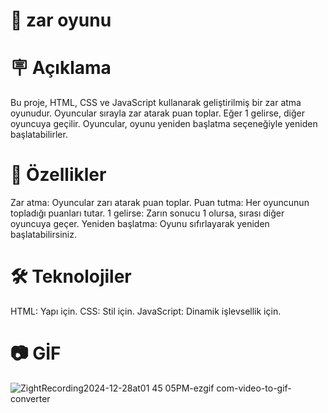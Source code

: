 # 🎲 zar oyunu

# 🪧 Açıklama
Bu proje, HTML, CSS ve JavaScript kullanarak geliştirilmiş bir zar atma oyunudur. 
Oyuncular sırayla zar atarak puan toplar. Eğer 1 gelirse, diğer oyuncuya geçilir. 
Oyuncular, oyunu yeniden başlatma seçeneğiyle yeniden başlatabilirler.

# 🚀 Özellikler
Zar atma: Oyuncular zarı atarak puan toplar.
Puan tutma: Her oyuncunun topladığı puanları tutar.
1 gelirse: Zarın sonucu 1 olursa, sırası diğer oyuncuya geçer.
Yeniden başlatma: Oyunu sıfırlayarak yeniden başlatabilirsiniz.

# 🛠️ Teknolojiler
HTML: Yapı için.
CSS: Stil için.
JavaScript: Dinamik işlevsellik için.

# 📷 GİF
![ZightRecording2024-12-28at01 45 05PM-ezgif com-video-to-gif-converter](https://github.com/user-attachments/assets/386d2ccd-8dee-47fb-a6b6-8b2724d78893)
